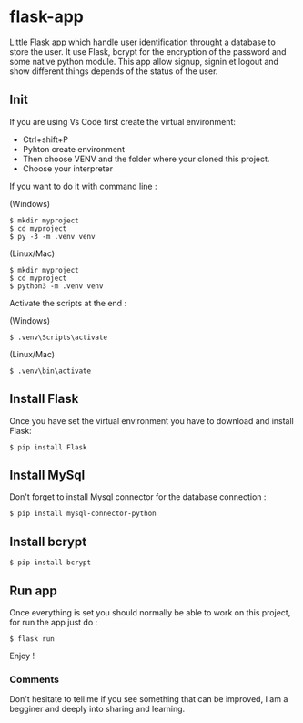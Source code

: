 # flask-app
Little Flask app which handle user identification throught a database to store the user. It use Flask, bcrypt for the encryption of the password and some native python module.
This app allow signup, signin et logout and show different things depends of the status of the user.

## Init
If you are using Vs Code first create the virtual environment:
* Ctrl+shift+P
* Pyhton create environment
* Then choose VENV and the folder where your cloned this project.
* Choose your interpreter

If you want to do it with command line :

(Windows)
```console
$ mkdir myproject
$ cd myproject
$ py -3 -m .venv venv
```
(Linux/Mac)
```console
$ mkdir myproject
$ cd myproject
$ python3 -m .venv venv
```

Activate the scripts at the end :

(Windows)
```console
$ .venv\Scripts\activate
```
(Linux/Mac)
```console
$ .venv\bin\activate
```

## Install Flask
Once you have set the virtual environment you have to download and install Flask:
```console
$ pip install Flask
```
## Install MySql
Don't forget to install Mysql connector for the database connection :

```console
$ pip install mysql-connector-python
```
## Install bcrypt

```console
$ pip install bcrypt
```
## Run app

Once everything is set you should normally be able to work on this project, for run the app just do :

```console
$ flask run
```

Enjoy !

### Comments
Don't hesitate to tell me if you see something that can be improved, I am a begginer and deeply into sharing and learning. 
